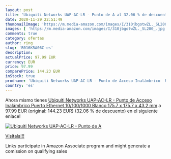```yaml
---
layout: post
title: 'Ubiquiti Networks UAP-AC-LR - Punto de A al 32.06 % de descuento'
date: 2020-11-29 22:51:49
thumbnailImage: 'https://m.media-amazon.com/images/I/310jbgotwZL._SL200_.jpg'
images: [ 'https://m.media-amazon.com/images/I/310jbgotwZL._SL200_.jpg' ]
comments: true
category: ofertas
author: ring
slug: 'B016K5A06C-es'
description:
actualPrice: 97.99 EUR
currency: EUR
price: 97.99
comparePrice: 144.23 EUR
inStock: true
prodname: 'Ubiquiti Networks UAP-AC-LR - Punto de Acceso Inalámbrico  Puerto Ethernet 10/100/1000  Blanco  175.7 x 175.7 x 43.2 mm'
country: 'es'
---
```


Ahora mismo tienes [Ubiquiti Networks UAP-AC-LR - Punto de Acceso Inalámbrico  Puerto Ethernet 10/100/1000  Blanco  175.7 x 175.7 x 43.2 mm](https://www.amazon.es/dp/B016K5A06C/?tag=tolees-21) a 97.99 EUR (original: 144.23 EUR) (32.06 %  de descuento) en el siguiente enlace!

[![Ubiquiti Networks UAP-AC-LR - Punto de A](https://m.media-amazon.com/images/I/310jbgotwZL._SL200_.jpg)](https://www.amazon.es/dp/B016K5A06C/?tag=tolees-21)

[Visítala!!!](https://www.amazon.es/dp/B016K5A06C/?tag=tolees-21)

Links participate in Amazon Associate program and might generate a comission on qualifying sales
